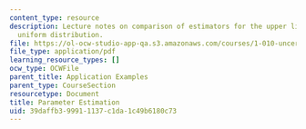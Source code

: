 ```yaml
---
content_type: resource
description: Lecture notes on comparison of estimators for the upper limit of the
  uniform distribution.
file: https://ol-ocw-studio-app-qa.s3.amazonaws.com/courses/1-010-uncertainty-in-engineering-fall-2008/39daffb399911137c1da1c49b6180c73_app_19.pdf
file_type: application/pdf
learning_resource_types: []
ocw_type: OCWFile
parent_title: Application Examples
parent_type: CourseSection
resourcetype: Document
title: Parameter Estimation
uid: 39daffb3-9991-1137-c1da-1c49b6180c73
---
```

